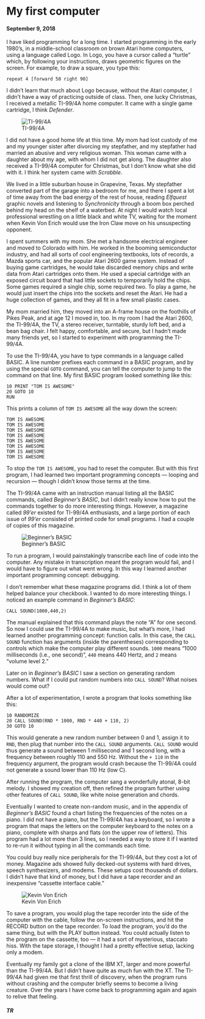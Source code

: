 # My first computer

#### September 9, 2018

I have liked programming for a long time. I started programming in the early 1980’s, in a middle-school classroom on brown Atari home computers, using a language called Logo. In Logo, you have a cursor called a “turtle” which, by following your instructions, draws geometric figures on the screen. For example, to draw a square, you type this:

```
repeat 4 [forward 50 right 90]
```

I didn’t learn that much about Logo because, without the Atari computer, I didn’t have a way of practicing outside of class. Then, one lucky Christmas, I received a metallic TI-99/4A home computer. It came with a single game cartridge, I think _Defender_. 

<figure>
  <img src="/img/TI99.jpg" alt="TI-99/4A" />
  <figcaption>TI-99/4A</figcaption>
</figure>

I did not have a good home life at this time. My mom had lost custody of me and my younger sister after divorcing my stepfather, and my stepfather had married an abusive and very religious woman. This woman came with a daughter about my age, with whom I did not get along. The daughter also received a TI-99/4A computer for Christmas, but I don’t know what she did with it. I think her system came with _Scrabble_. 

We lived in a little suburban house in Grapevine, Texas. My stepfather converted part of the garage into a bedroom for me, and there I spent a lot of time away from the bad energy of the rest of house, reading _Elfquest_ graphic novels and listening to _Synchronicity_ through a boom box perched behind my head on the shelf of a waterbed. At night I would watch local professional wrestling on a little black and white TV, waiting for the moment when Kevin Von Erich would use the Iron Claw move on his unsuspecting opponent.

I spent summers with my mom. She met a handsome electrical engineer and moved to Colorado with him. He worked in the booming semiconductor industry, and had all sorts of cool engineering textbooks, lots of records, a Mazda sports car, and the popular Atari 2600 game system. Instead of buying game cartridges, he would take discarded memory chips and write data from Atari cartridges onto them. He used a special cartridge with an exposed circuit board that had little sockets to temporarily hold the chips. Some games required a single chip, some required two. To play a game, he would just insert the chips into the sockets and reset the Atari. He had a huge collection of games, and they all fit in a few small plastic cases.

My mom married him, they moved into an A-frame house on the foothills of Pikes Peak, and at age 12 I moved in, too. In my room I had the Atari 2600, the TI-99/4A, the TV, a stereo receiver, turntable, sturdy loft bed, and a bean bag chair. I felt happy, comfortable, and secure, but I hadn’t made many friends yet, so I started to experiment with programming the TI-99/4A. 

To use the TI-99/4A, you have to type commands in a language called <nobr>BASIC</nobr>. A line number prefixes each command in a <nobr>BASIC</nobr> program, and by using the special `GOTO` command, you can tell the computer to jump to the command on that line. My first <nobr>BASIC</nobr> program looked something like this:

```
10 PRINT "TOM IS AWESOME"
20 GOTO 10
RUN
```

This prints a column of `TOM IS AWESOME` all the way down the screen:

```
TOM IS AWESOME
TOM IS AWESOME
TOM IS AWESOME
TOM IS AWESOME
TOM IS AWESOME
TOM IS AWESOME
TOM IS AWESOME
TOM IS AWESOME
```

To stop the `TOM IS AWESOME`, you had to reset the computer. But with this first program, I had learned two important programming concepts — looping and recursion — though I didn’t know those terms at the time.

The TI-99/4A came with an instruction manual listing all the <nobr>BASIC</nobr> commands, called _Beginner’s <nobr>BASIC</nobr>_, but I didn’t really know how to put the commands together to do more interesting things. However, a magazine called _99’er_ existed for TI-99/4A enthusiasts, and a large portion of each issue of _99’er_ consisted of printed code for small programs. I had a couple of copies of this magazine. 

<figure>
  <img src="/img/Beginners_BASIC.png" alt="Beginner’s BASIC" />
  <figcaption>Beginner’s BASIC</figcaption>
</figure>

To run a program, I would painstakingly transcribe each line of code into the computer. Any mistake in transcription meant the program would fail, and I would have to figure out what went wrong. In this way I learned another important programming concept: debugging.

I don’t remember what these magazine programs did. I think a lot of them helped balance your checkbook. I wanted to do more interesting things. I noticed an example command in _Beginner’s <nobr>BASIC</nobr>_:

```
CALL SOUND(1000,440,2)
```

The manual explained that this command plays the note “A” for one second. So now I could use the TI-99/4A to make music, but what’s more, I had learned another programming concept: function calls. In this case, the `CALL SOUND` function has arguments (inside the parentheses) corresponding to controls which make the computer play different sounds. `1000` means “1000 milliseconds (i.e., one second)”, `440` means 440 Hertz, and `2` means “volume level 2.”

Later on in _Beginner’s <nobr>BASIC</nobr>_ I saw a section on generating random numbers. What if I could put random numbers into `CALL SOUND`? What noises would come out?

After a lot of experimentation, I wrote a program that looks something like this:

```
10 RANDOMIZE
20 CALL SOUND(RND * 1000, RND * 440 + 110, 2)
30 GOTO 10
```

This would generate a new random number between 0 and 1, assign it to `RND`, then plug that number into the `CALL SOUND` arguments. `CALL SOUND` would thus generate a sound between 1 millisecond and 1 second long, with a frequency between roughly 110 and 550 Hz. Without the `+ 110` in the frequency argument, the program would crash because the TI-99/4A could not generate a sound lower than 110 Hz (low C).

After running the program, the computer sang a wonderfully atonal, 8-bit melody. I showed my creation off, then refined the program further using other features of `CALL SOUND`, like white noise generation and chords.  

Eventually I wanted to create non-random music, and in the appendix of _Beginner’s <nobr>BASIC</nobr>_ found a chart listing the frequencies of the notes on a piano. I did not have a piano, but the TI-99/4A has a keyboard, so I wrote a program that maps the letters on the computer keyboard to the notes on a piano, complete with sharps and flats (on the upper row of letters). This program had a lot more than 3 lines, so I needed a way to store it if I wanted to re-run it without typing in all the commands each time.

You could buy really nice peripherals for the TI-99/4A, but they cost a lot of money. Magazine ads showed fully decked-out systems with hard drives, speech synthesizers, and modems. These setups cost thousands of dollars. I didn’t have that kind of money, but I did have a tape recorder and an inexpensive “cassette interface cable.” 

<figure>
  <img src="/img/kevinvonerich.jpg" alt="Kevin Von Erich" />
  <figcaption>Kevin Von Erich</figcaption>
</figure>

To save a program, you would plug the tape recorder into the side of the computer with the cable, follow the on-screen instructions, and hit the RECORD button on the tape recorder. To load the program, you’d do the same thing, but with the PLAY button instead. You could actually listen to the program on the cassette, too — it had a sort of mysterious, staccato hiss. With the tape storage, I thought I had a pretty effective setup, lacking only a modem. 

Eventually my family got a clone of the IBM XT, larger and more powerful than the TI-99/4A. But I didn’t have quite as much fun with the XT. The TI-99/4A had given me that first thrill of discovery, when the program runs without crashing and the computer briefly seems to become a living creature. Over the years I have come back to programming again and again to relive that feeling.

##### TR
